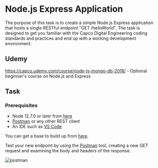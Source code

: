 # Node.js Express Application

The purpose of this task is to create a simple Node.js Express application that hosts a single RESTful endpoint "GET /helloWorld". The task is designed to get you familiar with the Capco Digital Engineering coding standards and practices and end up with a working development environment.

## Udemy

<https://capco.udemy.com/course/node-js-mongo-db-2018/> - Optional beginner's course on Node.js and Express

## Task

### Prerequisites

* Node 12.7.0 or later from [here](https://nodejs.org/en)
* [Postman](https://www.getpostman.com/) or any other REST client
* An IDE such as [VS Code](https://code.visualstudio.com)

You can get a base to build up from [here](https://expressjs.com/en/starter/hello-world.html).

Test your new endpoint by using the [Postman](https://www.getpostman.com/) tool, creating a new GET request and examining the body and headers of the response.

![postman](attachments/418971655/423919638.png?height=250)
